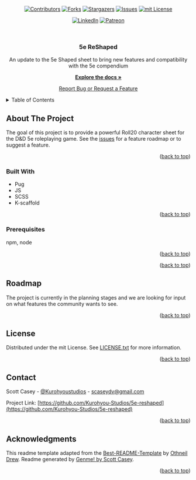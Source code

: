 <div id="top"></div>
<span align="center">

[![Contributors][contributors-shield]][contributors-url] [![Forks][forks-shield]][forks-url] [![Stargazers][stars-shield]][stars-url] [![Issues][issues-shield]][issues-url] [![mit License][license-shield]][license-url]

</span>
<span align="center">

[![LinkedIn][linkedin-shield]][linkedin-url] [![Patreon][patreon-shield]][patreon-url]

</span>
<!-- PROJECT LOGO -->
<br />
<div align="center">
<h3 align="center">5e ReShaped</h3>
<p align="center">

An update to the 5e Shaped sheet to bring new features and compatibility with the 5e compendium


<a href="https://github.com/Kurohyou-Studios/5e-reshaped"><strong>Explore the docs »</strong></a>


<a href="https://github.com/Kurohyou-Studios/5e-reshaped/issues">Report Bug or Request a Feature</a>
</p>
</div>
<!-- TABLE OF CONTENTS -->
<details>
<summary>Table of Contents</summary>
<ol>
<li>
<a href="#about-the-project">About The Project</a>
<ul>
<li><a href="#built-with">Built With</a></li>
</ul>
</li>
<li>
<a href="#getting-started">Getting Started</a>
<ul>
<li><a href="#prerequisites">Prerequisites</a></li>
</ul>
</li>
<li><a href="#usage">Usage</a></li>
<li><a href="#tests">Tests</a></li>
<li><a href="#roadmap">Roadmap</a></li>
<li><a href="#contributing">Contributing</a></li>
<li><a href="#license">License</a></li>
<li><a href="#contact">Contact</a></li>
<li><a href="#acknowledgments">Acknowledgments</a></li>
</ol>
</details>
<!-- ABOUT THE PROJECT -->

## About The Project
<!-- ![Product Name Screen Shot][product-screenshot] -->
The goal of this project is to provide a powerful Roll20 character sheet for the D&D 5e roleplaying game. See the [issues](https://github.com/Kurohyou-Studios/5e-reshaped/issues) for a feature roadmap or to suggest a feature.
<p align="right">(<a href="#top">back to top</a>)</p>

### Built With
- Pug
- JS
- SCSS
- K-scaffold
<p align="right">(<a href="#top">back to top</a>)</p>
<!-- GETTING STARTED -->

<!-- ## Getting Started
TODO -->
### Prerequisites
npm, node
<p align="right">(<a href="#top">back to top</a>)</p>
<!-- USAGE EXAMPLES -->

<!-- ## Usage
TODO -->
<p align="right">(<a href="#top">back to top</a>)</p>
<!-- ROADMAP -->

<!-- ## Tests
TODO -->
<!-- ROADMAP -->

## Roadmap
The project is currently in the planning stages and we are looking for input on what features the community wants to see.
<p align="right">(<a href="#top">back to top</a>)</p>
<!-- CONTRIBUTING -->

<!-- ## Contributing
Contributions are what make the open source community such an amazing place to learn, inspire, and create. Any contributions you make are **greatly appreciated**.
If you have a suggestion that would make this better, please fork the repo and create a pull request. You can also simply open an issue with the tag "enhancement".
Don't forget to give the project a star! Thanks again!
1. Fork the Project
2. Create your Feature Branch (`git checkout -b feature/AmazingFeature`)
3. Commit your Changes (`git commit -m 'Add some AmazingFeature'`)
4. Push to the Branch (`git push origin feature/AmazingFeature`)
5. Open a Pull Request
<p align="right">(<a href="#top">back to top</a>)</p> -->
<!-- LICENSE -->

## License
Distributed under the mit License. See [LICENSE.txt](LICENSE.txt) for more information.
<p align="right">(<a href="#top">back to top</a>)</p>
<!-- CONTACT -->

## Contact

Scott Casey - [@Kurohyoustudios](https://kurohyou.github.io/) - scaseydv@gmail.com


Project Link: [https://github.com/Kurohyou-Studios/5e-reshaped](https://github.com/Kurohyou-Studios/5e-reshaped)
<p align="right">(<a href="#top">back to top</a>)</p>
<!-- ACKNOWLEDGMENTS -->

## Acknowledgments

This readme template adapted from the [Best-README-Template](https://github.com/othneildrew/Best-README-Template/blob/master/BLANK_README.md) by [Othneil Drew](https://github.com/othneildrew). Readme generated by [Genme! by Scott Casey](https://github.com/Kurohyou/genme-SC).

<p align="right">(<a href="#top">back to top</a>)</p>
<!-- MARKDOWN LINKS & IMAGES -->
<!-- https://www.markdownguide.org/basic-syntax/#reference-style-links -->

[contributors-shield]: https://img.shields.io/github/contributors/Kurohyou-Studios/5e-reshaped.svg?style=flat
[contributors-url]: https://github.com/Kurohyou-Studios/5e-reshaped/graphs/contributors
[forks-shield]: https://img.shields.io/github/forks/Kurohyou-Studios/5e-reshaped.svg?style=flat
[forks-url]: https://github.com/Kurohyou-Studios/5e-reshaped/network/members
[stars-shield]: https://img.shields.io/github/stars/Kurohyou-Studios/5e-reshaped.svg?style=flat
[stars-url]: https://github.com/Kurohyou-Studios/5e-reshaped/stargazers
[issues-shield]: https://img.shields.io/github/issues/Kurohyou-Studios/5e-reshaped.svg?style=flat
[issues-url]: https://github.com/Kurohyou-Studios/5e-reshaped/issues
[license-shield]: https://img.shields.io/github/license/Kurohyou-Studios/5e-reshaped.svg?style=flat
[license-url]: https://github.com/Kurohyou-Studios/5e-reshaped/blob/master/LICENSE.txt
[linkedin-shield]: https://img.shields.io/badge/-LinkedIn-black.svg?style=flat&logo=linkedin&colorB=555
[linkedin-url]: https://linkedin.com/in/Kurohyou
[patreon-shield]: https://img.shields.io/endpoint.svg?url=https%3A%2F%2Fshieldsio-patreon.vercel.app%2Fapi%3Fusername%3Dkurohyoustudios%26type%3Dpatrons&style=flat
[patreon-url]: https://patreon.com/kurohyoustudios
[product-screenshot]: assets/images/screenshot.png